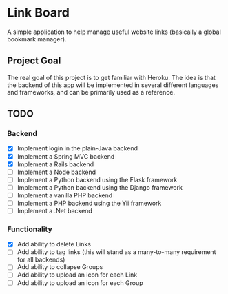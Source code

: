 # Link Board

A simple application to help manage useful website links (basically a global bookmark manager).

## Project Goal
The real goal of this project is to get familiar with Heroku. The idea is that the backend of this app will be
implemented in several different languages and frameworks, and can be primarily used as a reference.

## TODO

### Backend

- [x] Implement login in the plain-Java backend
- [x] Implement a Spring MVC backend
- [x] Implement a Rails backend
- [ ] Implement a Node backend
- [ ] Implement a Python backend using the Flask framework
- [ ] Implement a Python backend using the Django framework
- [ ] Implement a vanilla PHP backend
- [ ] Implement a PHP backend using the Yii framework
- [ ] Implement a .Net backend

### Functionality

- [x] Add ability to delete Links
- [ ] Add ability to tag links (this will stand as a many-to-many requirement for all backends)
- [ ] Add ability to collapse Groups
- [ ] Add ability to upload an icon for each Link
- [ ] Add ability to upload an icon for each Group